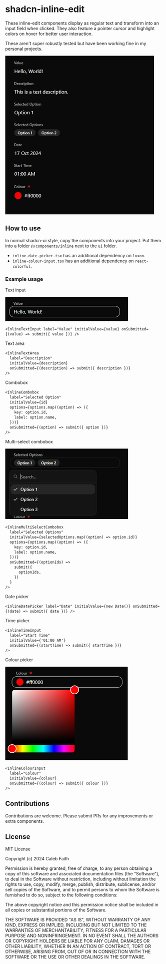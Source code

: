 # shadcn-inline-edit

These inline-edit components display as regular text and transform into an input field when clicked. They also feature a pointer cursor and highlight colors on hover for better user interaction.

These aren't super robustly tested but have been working fine in my personal projects.

![Example](images/example.png)

## How to use

In normal shadcn-ui style, copy the components into your project. Put them into a folder `@/components/inline` next to the `ui` folder.

- `inline-date-picker.tsx` has an additional dependency on `luxon`.
- `inline-colour-input.tsx` has an additional dependency on `react-colorful`.

### Example usage

Text input

![TextInput](images/example-text-edit.png)

```tsx
<InlineTextInput label="Value" initialValue={value} onSubmitted={(value) => submit({ value })} />
```

Text area

```tsx
<InlineTextArea
  label="Description"
  initialValue={description}
  onSubmitted={(description) => submit({ description })}
/>
```

Combobox

```tsx
<InlineCombobox
  label="Selected Option"
  initialValue={id}
  options={options.map((option) => ({
    key: option.id,
    label: option.name,
  }))}
  onSubmitted={(option) => submit({ option })}
/>
```

Multi-select combobox

![MultiSelect](images/example-multi-select.png)

```tsx
<InlineMultiSelectCombobox
  label="Selected Options"
  initialValue={selectedOptions.map((option) => option.id)}
  options={options.map((option) => ({
    key: option.id,
    label: option.name,
  }))}
  onSubmitted={(optionIds) =>
    submit({
      optionIds,
    })
  }
/>
```

Date picker

```tsx
<InlineDatePicker label="Date" initialValue={new Date()} onSubmitted={(date) => submit({ date })} />
```

Time picker

```tsx
<InlineTimeInput
  label="Start Time"
  initialValue={'01:00 AM'}
  onSubmitted={(startTime) => submit({ startTime })}
/>
```

Colour picker

![ColourPicker](images/example-colour-input.png)

```tsx
<InlineColourInput
  label="Colour"
  initialValue={colour}
  onSubmitted={(colour) => submit({ colour })}
/>
```

## Contributions

Contributions are welcome. Please submit PRs for any improvements or extra components.

## License

MIT License

Copyright (c) 2024 Caleb Faith

Permission is hereby granted, free of charge, to any person obtaining a copy
of this software and associated documentation files (the "Software"), to deal
in the Software without restriction, including without limitation the rights
to use, copy, modify, merge, publish, distribute, sublicense, and/or sell
copies of the Software, and to permit persons to whom the Software is
furnished to do so, subject to the following conditions:

The above copyright notice and this permission notice shall be included in all
copies or substantial portions of the Software.

THE SOFTWARE IS PROVIDED "AS IS", WITHOUT WARRANTY OF ANY KIND, EXPRESS OR
IMPLIED, INCLUDING BUT NOT LIMITED TO THE WARRANTIES OF MERCHANTABILITY,
FITNESS FOR A PARTICULAR PURPOSE AND NONINFRINGEMENT. IN NO EVENT SHALL THE
AUTHORS OR COPYRIGHT HOLDERS BE LIABLE FOR ANY CLAIM, DAMAGES OR OTHER
LIABILITY, WHETHER IN AN ACTION OF CONTRACT, TORT OR OTHERWISE, ARISING FROM,
OUT OF OR IN CONNECTION WITH THE SOFTWARE OR THE USE OR OTHER DEALINGS IN THE
SOFTWARE.
